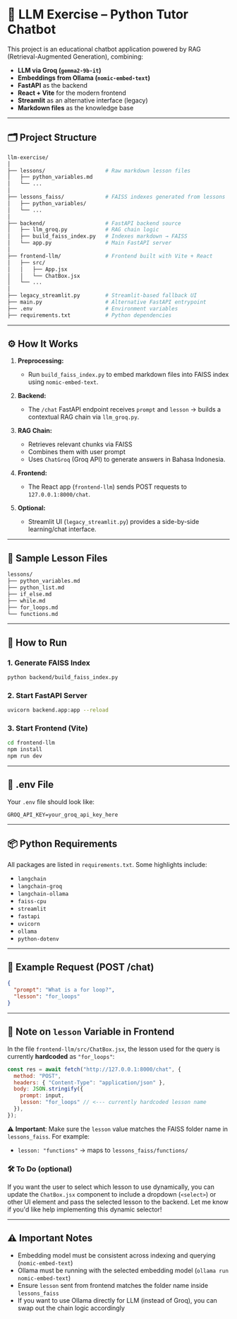 # 🧠 LLM Exercise – Python Tutor Chatbot

This project is an educational chatbot application powered by RAG (Retrieval-Augmented Generation), combining:

* **LLM via Groq (`gemma2-9b-it`)**
* **Embeddings from Ollama (`nomic-embed-text`)**
* **FastAPI** as the backend
* **React + Vite** for the modern frontend
* **Streamlit** as an alternative interface (legacy)
* **Markdown files** as the knowledge base

---

## 🗂 Project Structure

```bash
llm-exercise/
│
├── lessons/                   # Raw markdown lesson files
│   ├── python_variables.md
│   └── ...
│
├── lessons_faiss/             # FAISS indexes generated from lessons
│   ├── python_variables/
│   └── ...
│
├── backend/                   # FastAPI backend source
│   ├── llm_groq.py            # RAG chain logic
│   ├── build_faiss_index.py   # Indexes markdown → FAISS
│   └── app.py                 # Main FastAPI server
│
├── frontend-llm/              # Frontend built with Vite + React
│   ├── src/
│   │   ├── App.jsx
│   │   └── ChatBox.jsx
│   └── ...
│
├── legacy_streamlit.py        # Streamlit-based fallback UI
├── main.py                    # Alternative FastAPI entrypoint
├── .env                       # Environment variables
├── requirements.txt           # Python dependencies
```

---

## ⚙️ How It Works

1. **Preprocessing:**

   * Run `build_faiss_index.py` to embed markdown files into FAISS index using `nomic-embed-text`.

2. **Backend:**

   * The `/chat` FastAPI endpoint receives `prompt` and `lesson` → builds a contextual RAG chain via `llm_groq.py`.

3. **RAG Chain:**

   * Retrieves relevant chunks via FAISS
   * Combines them with user prompt
   * Uses `ChatGroq` (Groq API) to generate answers in Bahasa Indonesia.

4. **Frontend:**

   * The React app (`frontend-llm`) sends POST requests to `127.0.0.1:8000/chat`.

5. **Optional:**

   * Streamlit UI (`legacy_streamlit.py`) provides a side-by-side learning/chat interface.

---

## 📘 Sample Lesson Files

```bash
lessons/
├── python_variables.md
├── python_list.md
├── if_else.md
├── while.md
├── for_loops.md
└── functions.md
```

---

## 🚀 How to Run

### 1. Generate FAISS Index

```bash
python backend/build_faiss_index.py
```

### 2. Start FastAPI Server

```bash
uvicorn backend.app:app --reload
```

### 3. Start Frontend (Vite)

```bash
cd frontend-llm
npm install
npm run dev
```

---

## 🔐 .env File

Your `.env` file should look like:

```
GROQ_API_KEY=your_groq_api_key_here
```

---

## 📦 Python Requirements

All packages are listed in `requirements.txt`. Some highlights include:

* `langchain`
* `langchain-groq`
* `langchain-ollama`
* `faiss-cpu`
* `streamlit`
* `fastapi`
* `uvicorn`
* `ollama`
* `python-dotenv`

---

## 📌 Example Request (POST /chat)

```json
{
  "prompt": "What is a for loop?",
  "lesson": "for_loops"
}
```

---

## 📌 Note on `lesson` Variable in Frontend

In the file `frontend-llm/src/ChatBox.jsx`, the lesson used for the query is currently **hardcoded** as `"for_loops"`:

```js
const res = await fetch("http://127.0.0.1:8000/chat", {
  method: "POST",
  headers: { "Content-Type": "application/json" },
  body: JSON.stringify({
    prompt: input,
    lesson: "for_loops" // <--- currently hardcoded lesson name
  }),
});
```

⚠️ **Important**:
Make sure the `lesson` value matches the FAISS folder name in `lessons_faiss`. For example:

* `lesson: "functions"` → maps to `lessons_faiss/functions/`

### 🛠 To Do (optional)

If you want the user to select which lesson to use dynamically, you can update the `ChatBox.jsx` component to include a dropdown (`<select>`) or other UI element and pass the selected lesson to the backend. Let me know if you'd like help implementing this dynamic selector!

---
## ⚠️ Important Notes

* Embedding model must be consistent across indexing and querying (`nomic-embed-text`)
* Ollama must be running with the selected embedding model (`ollama run nomic-embed-text`)
* Ensure `lesson` sent from frontend matches the folder name inside `lessons_faiss`
* If you want to use Ollama directly for LLM (instead of Groq), you can swap out the chain logic accordingly
